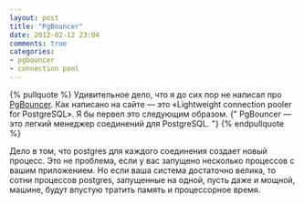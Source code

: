```yaml
---
layout: post
title: "PgBouncer"
date: 2012-02-12 23:04
comments: true
categories: 
- pgbouncer
- connection pool
---
```


{% pullquote %}
Удивительное дело, что я до сих пор не написал про [PgBouncer](http://pgfoundry.org/projects/pgbouncer/). Как написано
на сайте — это «Lightweight connection pooler for PostgreSQL». Я бы первел это следующим образом.
{" PgBouncer — это легкий менеджер соединений для PostgreSQL. "}
{% endpullquote %}

Дело в том, что postgres для каждого соединения создает новый процесс. Это не проблема, если у вас запущено несколько
процессов с вашим приложением. Но если ваша система достаточно велика, то сотни процессов postgres, запущенные на одной,
пусть даже и мощной, машине, будут впустую тратить память и процессорное время.
